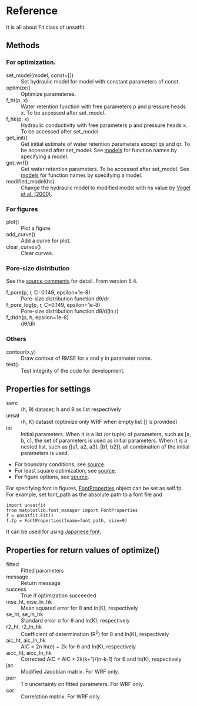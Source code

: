 # Reference

It is all about Fit class of unsatfit.

## Methods

### For optimization.
<dl>
<dt>set_model(model, const=[])</dt>
<dd>Set hydraulic model for model with constant parameters of const.</dd>
<dt>optimize()</dt>
<dd>Optimize parameteres.</dd>
<dt>f_ht(p, x)</dt>
<dd>Water retention function with free parameters p and pressure heads x. To be accessed after set_model.</dd>
<dt>f_hk(p, x)</dt>
<dd>Hydraulic conductivity with free parameters p and pressure heads x. To be accessed after set_model.</dd>
<dt>get_init()</dt>
<dd>Get initial estimate of water retention parameters except qs and qr. To be accessed after set_model. See <a href="model.html">models</a> for function names by specifying a model.</dd>
<dt>get_wrf()</dt>
<dd>Get water retention parameters. To be accessed after set_model. See <a href="model.html">models</a> for function names by specifying a model.</dd>
<dt>modified_model(hs)</dt>
<dd>Change the hydraulic model to modified model with hs value by <a href="https://doi.org/10.1016/S0309-1708(00)00037-3)">Vogel et al. (2000)</a>.</dd>
</dl>

### For figures
<dl>
<dt>plot()</dt>
<dd>Plot a figure.</dd>
<dt>add_curve()</dt>
<dd>Add a curve for plot.</dd>
<dt>clear_curves()</dt>
<dd>Clear curves.</dd>
</dl>

### Pore-size distribution
See the [source comments](https://github.com/sekika/unsatfit/blob/main/unsatfit/_pore_size.py) for detail. From version 5.4.

<dl>
<dt>f_pore(p, r, C=0.149, epsilon=1e-8)</dt>
<dd>Pore-size distribution function dθ/dr</dd>
<dt>f_pore_log(p, r, C=0.149, epsilon=1e-8)</dt>
<dd>Pore-size distribution function dθ/d(ln r)</dd>
<dt>f_dtdh(p, h, epsilon=1e-8)</dt>
<dd>dθ/dh</dd>
</dl>

### Others
<dl>
<dt>contour(x,y)</dt>
<dd>Draw contour of RMSE for x and y in parameter name.</dd>
<dt>test()</dt>
<dd>Test integrity of the code for development.</dd>
</dl>

## Properties for settings

<dl>
<dt>swrc</dt>
<dd>(h, &theta;) dataset; h and &theta; as list respectively</dd>
<dt>unsat</dt>
<dd>(h, K) dataset (optimize only WRF when empty list [] is provided)</dd>
<dt>ini</dt>
<dd>Initial parameters. When it is a list (or tuple) of parameters, such as [a, b, c], the set of parameters is used as initial parameters. When it is a nested list, such as [[a1, a2, a3], [b1, b2]], all combination of the initial parameters is used.</dd>
</dl>

- For boundary conditions, see [source](https://github.com/sekika/unsatfit/blob/main/unsatfit/_init_bound.py).
- For least square optimization, see [source](https://github.com/sekika/unsatfit/blob/main/unsatfit/_init_lsq.py).
- For figure options, see [source](https://github.com/sekika/unsatfit/blob/main/unsatfit/_init_fig.py).

For specifying font in figures, [FontProperties](https://matplotlib.org/stable/api/font_manager_api.html#matplotlib.font_manager.FontProperties) object can be set as self.fp. For example, set font_path as the absolute path to a font file and
```
import unsatfit
from matplotlib.font_manager import FontProperties
f = unsatfit.Fit()
f.fp = FontProperties(fname=font_path, size=9)
```
It can be used for using [Japanese font](https://sekika.github.io/2023/03/11/pyplot-japanese/).

## Properties for return values of optimize()

<dl>
<dt>fitted</dt>
<dd>Fitted parameters</dd>
<dt>message</dt>
<dd>Return message</dd>
<dt>success</dt>
<dd>True if optimization succeeded</dd>
<dt>mse_ht, mse_ln_hk</dt>
<dd>Mean squared error for &theta; and ln(K), respectively</dd>
<dt>se_ht, se_ln_hk</dt>
<dd>Standard error &sigma; for &theta; and ln(K), respectively</dd>
<dt>r2_ht, r2_ln_hk</dt>
<dd>Coefficient of determination (R<sup>2</sup>) for &theta; and ln(K), respectively</dd>
<dt>aic_ht, aic_ln_hk</dt>
<dd>AIC = 2n ln(&sigma;) + 2k for &theta; and ln(K), respectively</dd>
<dt>aicc_ht, aicc_ln_hk</dt>
<dd>Corrected AIC = AIC + 2k(k+1)/(n-k-1) for &theta; and ln(K), respectively</dd>
<dt>jac</dt>
<dd>Modified Jacobian matrix. For WRF only.</dd>
<dt>perr</dt>
<dd>1 &sigma; uncertainty on fitted parameters. For WRF only.</dd>
<dt>cor</dt>
<dd>Correlation matrix. For WRF only.</dd>
</dl>
